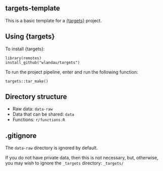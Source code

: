 ## targets-template

This is a basic template for a [{targets}](https://github.com/wlandau/targets) project.

## Using {targets}

To install {targets}:

```{r}
library(remotes)
install_github("wlandau/targets")
```

To run the project pipeline, enter and run the following function:

`targets::tar_make()`

## Directory structure

- Raw data: `data-raw`
- Data that can be shared: `data`
- Functions: `r/functions.R`

## .gitignore

The `data-raw` directory is ignored by default. 

If you do not have private data, then this is not necessary, but, otherwise, you may wish to ignore the `_targets` directory: `_targets/`
